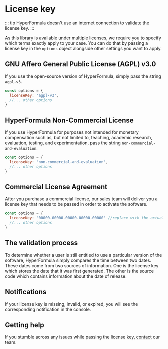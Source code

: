 # License key

::: tip
HyperFormula doesn't use an internet connection to validate the
license key.
:::

As this library is available under multiple licenses, we require you
to specify which terms exactly apply to your case. You can do that by
passing a license key in the `options` object alongside other
settings you want to apply.

## GNU Affero General Public License (AGPL) v3.0

If you use the open-source version of HyperFormula, simply pass the
string `agpl-v3`.

```javascript
const options = {
  licenseKey: 'agpl-v3',
  //... other options
}
```

## HyperFormula Non-Commercial License

If you use HyperFormula for purposes not intended for monetary
compensation such as, but not limited to, teaching, academic research,
evaluation, testing, and experimentation, pass the string
`non-commercial-and-evaluation`.

```javascript
const options = {
  licenseKey: 'non-commercial-and-evaluation',
  //... other options
}
```

## Commercial License Agreement

After you purchase a commercial license, our sales team will deliver
you a license key that needs to be passed in order to activate the
software.

```javascript
const options = {
  licenseKey: '00000-00000-00000-00000-00000' //replace with the actual commercial key
  //... other options
}
```

## The validation process

To determine whether a user is still entitled to use a particular
version of the software, HyperFormula simply compares the time between
two dates. These dates come from two sources of information. One is
the license key which stores the date that it was first generated.
The other is the source code which contains information about the
date of release.

## Notifications

If your license key is missing, invalid, or expired, you will see the
corresponding notification in the console.

## Getting help

If you stumble across any issues while passing the license key,
[contact](contact.md) our team.